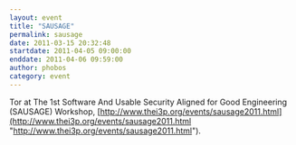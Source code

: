 ```yaml
---
layout: event
title: "SAUSAGE"
permalink: sausage
date: 2011-03-15 20:32:48
startdate: 2011-04-05 09:00:00
enddate: 2011-04-06 09:59:00
author: phobos
category: event
---
```


Tor at The 1st Software And Usable Security Aligned for Good Engineering (SAUSAGE) Workshop, [http://www.thei3p.org/events/sausage2011.html](http://www.thei3p.org/events/sausage2011.html "http://www.thei3p.org/events/sausage2011.html").
